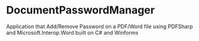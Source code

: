 # DocumentPasswordManager
Application that Add/Remove Password on a PDF/Word file using PDFSharp and Microsoft.Interop.Word built on C# and Winforms
